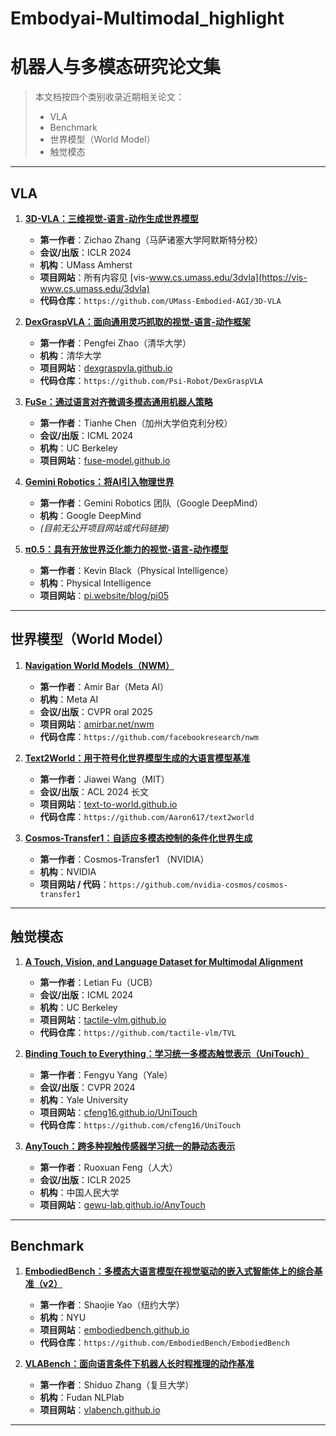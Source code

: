 # Embodyai-Multimodal_highlight
# 机器人与多模态研究论文集

> 本文档按四个类别收录近期相关论文：  
> - VLA
> - Benchmark
> - 世界模型（World Model）  
> - 触觉模态 

---

## VLA

1. **[3D-VLA：三维视觉-语言-动作生成世界模型](https://arxiv.org/abs/2403.09631)**  
   - **第一作者**：Zichao Zhang（马萨诸塞大学阿默斯特分校）  
   - **会议/出版**：ICLR 2024  
   - **机构**：UMass Amherst  
   - **项目网站**：所有内容见 [vis-www.cs.umass.edu/3dvla](https://vis-www.cs.umass.edu/3dvla)  
   - **代码仓库**：`https://github.com/UMass-Embodied-AGI/3D-VLA`

2. **[DexGraspVLA：面向通用灵巧抓取的视觉-语言-动作框架](https://arxiv.org/abs/2502.20900)**  
   - **第一作者**：Pengfei Zhao（清华大学）  
   - **机构**：清华大学  
   - **项目网站**：[dexgraspvla.github.io](https://dexgraspvla.github.io/)  
   - **代码仓库**：`https://github.com/Psi-Robot/DexGraspVLA`

3. **[FuSe：通过语言对齐微调多模态通用机器人策略](https://arxiv.org/abs/2501.04693)**  
   - **第一作者**：Tianhe Chen（加州大学伯克利分校）  
   - **会议/出版**：ICML 2024  
   - **机构**：UC Berkeley  
   - **项目网站**：[fuse-model.github.io](https://fuse-model.github.io/)

4. **[Gemini Robotics：将AI引入物理世界](https://arxiv.org/abs/2503.20020)**  
   - **第一作者**：Gemini Robotics 团队（Google DeepMind）  
   - **机构**：Google DeepMind  
   - *(目前无公开项目网站或代码链接)*

5. **[π0.5：具有开放世界泛化能力的视觉-语言-动作模型](https://pi.website/blog/pi05)**  
   - **第一作者**：Kevin Black（Physical Intelligence）  
   - **机构**：Physical Intelligence  
   - **项目网站**：[pi.website/blog/pi05](https://pi.website/blog/pi05)  

---



## 世界模型（World Model）

1. **[Navigation World Models（NWM）](https://arxiv.org/abs/2412.03572)**  
   - **第一作者**：Amir Bar（Meta AI）  
   - **机构**：Meta AI
   - **会议/出版**：CVPR oral 2025  
   - **项目网站**：[amirbar.net/nwm](https://amirbar.net/nwm/)  
   - **代码仓库**：`https://github.com/facebookresearch/nwm`

2. **[Text2World：用于符号化世界模型生成的大语言模型基准](https://arxiv.org/abs/2502.13092)**  
   - **第一作者**：Jiawei Wang（MIT）  
   - **会议/出版**：ACL 2024 长文  
   - **项目网站**：[text-to-world.github.io](https://text-to-world.github.io/)  
   - **代码仓库**：`https://github.com/Aaron617/text2world`

3. **[Cosmos-Transfer1：自适应多模态控制的条件化世界生成](https://arxiv.org/abs/2503.14492)**  
   - **第一作者**：Cosmos-Transfer1 （NVIDIA）   
   - **机构**：NVIDIA  
   - **项目网站 / 代码**：`https://github.com/nvidia-cosmos/cosmos-transfer1`

---

## 触觉模态

1. **[A Touch, Vision, and Language Dataset for Multimodal Alignment](https://arxiv.org/abs/2406.07124)**  
   - **第一作者**：Letian Fu（UCB）  
   - **会议/出版**：ICML 2024  
   - **机构**：UC Berkeley  
   - **项目网站**：[tactile-vlm.github.io](https://tactile-vlm.github.io)  
   - **代码仓库**：`https://github.com/tactile-vlm/TVL`

2. **[Binding Touch to Everything：学习统一多模态触觉表示（UniTouch）](https://arxiv.org/abs/2403.09623)**  
   - **第一作者**：Fengyu Yang（Yale）  
   - **会议/出版**：CVPR 2024  
   - **机构**：Yale University  
   - **项目网站**：[cfeng16.github.io/UniTouch](https://cfeng16.github.io/UniTouch/)  
   - **代码仓库**：`https://github.com/cfeng16/UniTouch`

3. **[AnyTouch：跨多种视触传感器学习统一的静动态表示](https://arxiv.org/abs/2502.12191)**  
   - **第一作者**：Ruoxuan Feng（人大）  
   - **会议/出版**：ICLR 2025  
   - **机构**：中国人民大学  
   - **项目网站**：[gewu-lab.github.io/AnyTouch](https://gewu-lab.github.io/AnyTouch/)


---
## Benchmark

1. **[EmbodiedBench：多模态大语言模型在视觉驱动的嵌入式智能体上的综合基准（v2）](https://arxiv.org/abs/2502.09560)**  
   - **第一作者**：Shaojie Yao（纽约大学）  
   - **机构**：NYU  
   - **项目网站**：[embodiedbench.github.io](https://embodiedbench.github.io)  
   - **代码仓库**：`https://github.com/EmbodiedBench/EmbodiedBench`

2. **[VLABench：面向语言条件下机器人长时程推理的动作基准](https://arxiv.org/abs/2412.18194)**  
   - **第一作者**：Shiduo Zhang（复旦大学）  
   - **机构**：Fudan NLPlab  
   - **项目网站**：[vlabench.github.io](https://vlabench.github.io/)  

---


